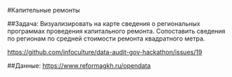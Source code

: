 #Капительные ремонты

##Задача:
Визуализировать на карте сведения о региональных программах проведения капитального ремонта. 
Сопоставить сведения по регионам по средней стоимости ремонта квадратного метра.

https://github.com/infoculture/data-audit-gov-hackathon/issues/19

##Данные:
https://www.reformagkh.ru/opendata